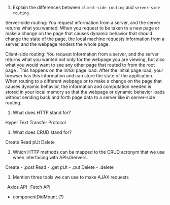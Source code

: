 1.  Explain the differences between `client-side routing` and `server-side routing`.

Server-side routing: You request information from a server, and the server returns what you wanted. When you request to be taken to a new page or make a change on the page that causes dynamic behavior that should change the state of the page, the local machine requests information from a server, and the webpage renders the whole page. 

Client-side routing: You request information from a server, and the server returns what you wanted not only for the webpage you are viewing, but also what you would want to see any other page that routed to from the root page . This happens on the initial page load. After the initial page load, your browser has this information and can store the state of the application. When routing to a different webpage or to make a change on the page that causes dynamic behavior, the information and computation needed is stored in your local memory so that the webpage or dynamic behavior loads without sending back and forth page data to a server like in server-side routing. 

1.  What does HTTP stand for?

Hyper Text Transfer Protocol 

1.  What does CRUD stand for?

Create
Read
pUt
Delete

1.  Which HTTP methods can be mapped to the CRUD acronym that we use when interfacing with APIs/Servers.

Create - .post
Read - .get
pUt - .put
Delete - .delete

1.  Mention three tools we can use to make AJAX requests

-Axios API
-Fetch API
- componentDidMount (?)

